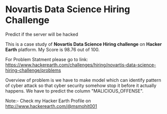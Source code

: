 # Novartis Data Science Hiring Challenge
Predict if the server will be hacked

This is a case study of **Novartis Data Science Hiring challenge** on **Hacker Earth** platform. My Score is 98.76 out of 100.

For Problem Statment please go to link:
https://www.hackerearth.com/challenges/hiring/novartis-data-science-hiring-challenge/problems

Overview of problem is we have to make model which can identify pattern of cyber attack so that cyber security somehow stop it before
it actually happens. We have to predict the column "MALICIOUS_OFFENSE".

Note:- Check my Hacker Earth Profile on http://www.hackerearth.com/@msmohit001
